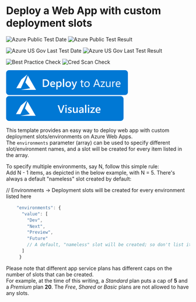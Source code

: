 # Deploy a Web App with custom deployment slots

![Azure Public Test Date](https://azurequickstartsservice.blob.core.windows.net/badges/101-webapp-custom-deployment-slots/PublicLastTestDate.svg)
![Azure Public Test Result](https://azurequickstartsservice.blob.core.windows.net/badges/101-webapp-custom-deployment-slots/PublicDeployment.svg)

![Azure US Gov Last Test Date](https://azurequickstartsservice.blob.core.windows.net/badges/101-webapp-custom-deployment-slots/FairfaxLastTestDate.svg)
![Azure US Gov Last Test Result](https://azurequickstartsservice.blob.core.windows.net/badges/101-webapp-custom-deployment-slots/FairfaxDeployment.svg)

![Best Practice Check](https://azurequickstartsservice.blob.core.windows.net/badges/101-webapp-custom-deployment-slots/BestPracticeResult.svg)
![Cred Scan Check](https://azurequickstartsservice.blob.core.windows.net/badges/101-webapp-custom-deployment-slots/CredScanResult.svg)

[![Deploy To Azure](https://raw.githubusercontent.com/Azure/azure-quickstart-templates/master/1-CONTRIBUTION-GUIDE/images/deploytoazure.svg?sanitize=true)]("https://portal.azure.com/#create/Microsoft.Template/uri/https%3A%2F%2Fraw.githubusercontent.com%2FAzure%2Fazure-quickstart-templates%2Fmaster%2F101-webapp-custom-deployment-slots%2Fazuredeploy.json")
[![Visualize](https://raw.githubusercontent.com/Azure/azure-quickstart-templates/master/1-CONTRIBUTION-GUIDE/images/visualizebutton.svg?sanitize=true)]("http://armviz.io/#/?load=https%3A%2F%2Fraw.githubusercontent.com%2FAzure%2Fazure-quickstart-templates%2Fmaster%2F101-webapp-custom-deployment-slots%2Fazuredeploy.json")

This template provides an easy way to deploy web app with custom deployment
slots/environments on Azure Web Apps.<br> The `environments` parameter (array)
can be used to specify different slot/environment names, and a slot will be
created for every item listed in the array.

To specify multiple environments, say N, follow this simple rule:<br> Add N - 1
items, as depicted in the below example, with N = 5. There's always a default
"nameless" slot created by default:

// Environments -> Deployment slots will be created for every environment listed
here

```javascript
    "environments": {
      "value": [
        "Dev",
        "Next",
        "Preview",
        "Future"
        // A default, "nameless" slot will be created; so don't list it here
      ]
     }
```

Please note that different app service plans has different caps on the number of
slots that can be created.<br> For example, at the time of this writing, a
_Standard_ plan puts a cap of **5** and a _Premium_ plan **20**. The _Free_,
_Shared_ or _Basic_ plans are not allowed to have any slots.
